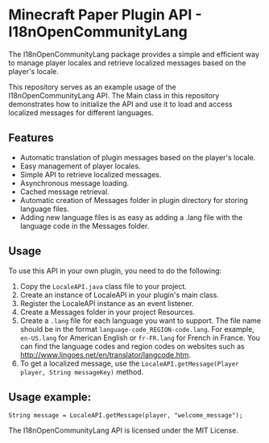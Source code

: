 # Minecraft Paper Plugin API - I18nOpenCommunityLang

The I18nOpenCommunityLang package provides a simple and efficient way to manage player locales and retrieve localized messages based on the player's locale. 

This repository serves as an example usage of the I18nOpenCommunityLang API. The Main class in this repository demonstrates how to initialize the API and use it to load and access localized messages for different languages.

## Features

* Automatic translation of plugin messages based on the player's locale. 
* Easy management of player locales. 
* Simple API to retrieve localized messages.
* Asynchronous message loading.
* Cached message retrieval.
* Automatic creation of Messages folder in plugin directory for storing language files.
* Adding new language files is as easy as adding a .lang file with the language code in the Messages folder.

## Usage

To use this API in your own plugin, you need to do the following:

1. Copy the `LocaleAPI.java` class file to your project.
2. Create an instance of LocaleAPI in your plugin's main class.
3. Register the LocaleAPI instance as an event listener.
4. Create a Messages folder in your project Resources.
5. Create a `.lang` file for each language you want to support. The file name should be in the format `language-code_REGION-code.lang`. For example, `en-US.lang` for American English or `fr-FR.lang` for French in France. You can find the language codes and region codes on websites such as http://www.lingoes.net/en/translator/langcode.htm.
6. To get a localized message, use the `LocaleAPI.getMessage(Player player, String messageKey)` method.

## Usage example:

```
String message = LocaleAPI.getMessage(player, "welcome_message");
```

The I18nOpenCommunityLang API is licensed under the MIT License.

